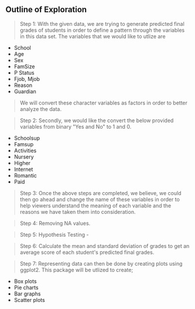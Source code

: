 
## Outline of Exploration 

> Step 1: With the given data, we are trying to generate predicted final grades of students in order to define a pattern through the variables in this data set. The variables that we would like to utlize are 
- School
- Age
- Sex
- FamSize
- P Status
- Fjob, Mjob
- Reason
- Guardian
> We will convert these character variables as factors in order to better analyze the data.


> Step 2: Secondly, we would like the convert the below provided variables from binary "Yes and No" to 1 and 0.
- Schoolsup
- Famsup
- Activities
- Nursery
- Higher
- Internet
- Romantic
- Paid

> Step 3: Once the above steps are completed, we believe, we could then go ahead and change the name of these variables in order to help viewers understand the meaning of each variable and the reasons we have taken them into consideration.

> Step 4: Removing NA values.

> Step 5: Hypothesis Testing - 

> Step 6: Calculate the mean and standard deviation of grades to get an average score of each student's predicted final grades.

> Step 7: Representing data can then be done by creating plots using ggplot2. This package will be utlized to create;
- Box plots
- Pie charts
- Bar graphs 
- Scatter plots 
